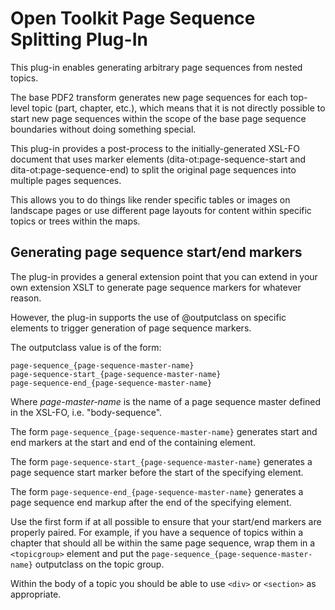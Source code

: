 # Open Toolkit Page Sequence Splitting Plug-In

This plug-in enables generating arbitrary page sequences from nested topics.

The base PDF2 transform generates new page sequences for each top-level topic (part, chapter, etc.), which means that it is not directly possible to start new page sequences within the scope of the base page sequence boundaries without doing something special.

This plug-in provides a post-process to the initially-generated XSL-FO document that uses marker elements (dita-ot:page-sequence-start and dita-ot:page-sequence-end) to split the original page sequences into multiple pages sequences.

This allows you to do things like render specific tables or images on landscape pages or use different page layouts for content within specific topics or trees within the maps.

## Generating page sequence start/end markers

The plug-in provides a general extension point that you can extend in your own extension XSLT to generate page sequence markers for whatever reason.

However, the plug-in supports the use of @outputclass on specific elements to trigger generation of page sequence markers.

The outputclass value is of the form:

```
page-sequence_{page-sequence-master-name}
page-sequence-start_{page-sequence-master-name}
page-sequence-end_{page-sequence-master-name}
```

Where _page-master-name_ is the name of a page sequence master defined in the XSL-FO, i.e. "body-sequence".

The form `page-sequence_{page-sequence-master-name}` generates start and end markers at the start and end of the containing element.

The form `page-sequence-start_{page-sequence-master-name}` generates a page sequence start marker before the start of the specifying element.

The form `page-sequence-end_{page-sequence-master-name}` generates a page sequence end markup after the end of the specifying element.

Use the first form if at all possible to ensure that your start/end markers are properly paired. For example, if you have a sequence of topics within a chapter that should all be within the same page sequence, wrap them in a `<topicgroup>` element and put the `page-sequence_{page-sequence-master-name}` outputclass on the topic group.

Within the body of a topic you should be able to use `<div>` or `<section>` as appropriate.

